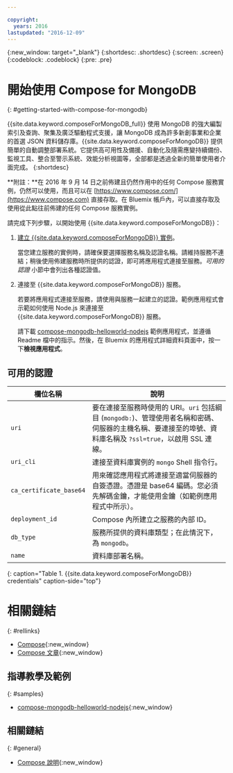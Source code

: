 ```yaml
---

copyright:
  years: 2016
lastupdated: "2016-12-09"
---
```


{:new_window: target="_blank"}
{:shortdesc: .shortdesc}
{:screen: .screen}
{:codeblock: .codeblock}
{:pre: .pre}

# 開始使用 Compose for MongoDB
{: #getting-started-with-compose-for-mongodb}

{{site.data.keyword.composeForMongoDB_full}} 使用 MongoDB 的強大編製索引及查詢、聚集及廣泛驅動程式支援，讓 MongoDB 成為許多新創事業和企業的首選 JSON 資料儲存庫。{{site.data.keyword.composeForMongoDB}} 提供簡單的自動調整部署系統。它提供高可用性及備援、自動化及隨需應變持續備份、監視工具、整合至警示系統、效能分析視圖等，全部都是透過全新的簡單使用者介面完成。
{:shortdesc}

**附註：**在 2016 年 9 月 14 日之前佈建且仍然作用中的任何 Compose 服務實例，仍然可以使用，而且可以在 [https://www.compose.com/](https://www.compose.com) 直接存取。在 Bluemix 帳戶內，可以直接存取及使用從此點往前佈建的任何 Compose 服務實例。

請完成下列步驟，以開始使用 {{site.data.keyword.composeForMongoDB}}：

1. [建立 {{site.data.keyword.composeForMongoDB}} 實例](https://console.ng.bluemix.net/catalog/services/compose-for-mongodb/)。

   當您建立服務的實例時，請確保要選擇服務名稱及認證名稱。請維持服務不連結；稍後使用佈建服務時所提供的認證，即可將應用程式連接至服務。*可用的認證* 小節中會列出各種認證值。

2. 連接至 {{site.data.keyword.composeForMongoDB}} 服務。

   若要將應用程式連接至服務，請使用與服務一起建立的認證。範例應用程式會示範如何使用 Node.js 來連接至 {{site.data.keyword.composeForMongoDB}} 服務。

   請下載 [compose-mongodb-helloworld-nodejs](https://github.com/IBM-Bluemix/compose-mongodb-helloworld-nodejs) 範例應用程式，並遵循 Readme 檔中的指示。然後，在 Bluemix 的應用程式詳細資料頁面中，按一下**檢視應用程式**。


## 可用的認證

欄位名稱|說明
----------|-----------
`uri`|要在連接至服務時使用的 URI。`uri` 包括綱目 (`mongodb:`)、管理使用者名稱和密碼、伺服器的主機名稱、要連接至的埠號、資料庫名稱及 `?ssl=true`，以啟用 SSL 連線。
`uri_cli`|連接至資料庫實例的 `mongo` Shell 指令行。
`ca_certificate_base64`|用來確認應用程式將連接至適當伺服器的自簽憑證。憑證是 base64 編碼。您必須先解碼金鑰，才能使用金鑰（如範例應用程式中所示）。
`deployment_id`|Compose 內所建立之服務的內部 ID。
`db_type`|服務所提供的資料庫類型；在此情況下，為 `mongodb`。
`name`|資料庫部署名稱。
{: caption="Table 1. {{site.data.keyword.composeForMongoDB}} credentials" caption-side="top"}

# 相關鏈結
{: #rellinks}

* [Compose](https://www.compose.com){:new_window}
* [Compose 文章](https://www.compose.com/articles/){:new_window}

## 指導教學及範例
{: #samples}
* [compose-mongodb-helloworld-nodejs](https://github.com/IBM-Bluemix/compose-mongodb-helloworld-nodejs){:new_window}

## 相關鏈結
{: #general}
* [Compose 說明](https://help.compose.com/docs){:new_window}
